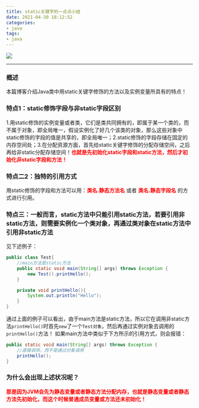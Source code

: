 ```yaml
---
title: static关键字的一点点小结
date: 2021-04-30 18:12:52
categories:
- java
tags:
- java
---
```


![](http://qiniusave.codeyu.cn/java%E8%83%8C%E6%99%AF.jpg)

<!--less-->

---

### 概述
本篇博客介绍Java类中用static关键字修饰的方法以及实例变量所具有的特点！

### 特点1：static修饰字段与非static字段区别
1.用static修饰的实例变量或者类，它们是类共同拥有的，即属于某一个类的，而不属于对象，即全局唯一，假设实例化了好几个该类的对象，那么这些对象中static修饰的字段的值是共享的，即全局唯一；2.static修饰的字段存储在固定的内存空间处；3.在分配资源方面，首先给static关键字修饰的分配存储空间，之后再给非static分配存储空间！<font color=red>**也就是先初始化static字段和static方法，然后才初始化非static字段和方法！**</font> 

### 特点二2：独特的引用方式
用static修饰的字段和方法可以用：<font color=red>**类名.静态方法名**</font>   或者   <font color=red>**类名.静态字段名**</font>  的方式进行引用。

### 特点三：一般而言，static方法中只能引用static方法，若要引用非static方法，则需要实例化一个类对象，再通过类对象在static方法中引用非static方法
见下述例子：

```java
public class Test{
	//main方法是static方法
	public static void main(String[] args) throws Exception {
		new Test().printHello();
	}

	private void printHello(){
		System.out.println("Hello");
	}
}
```
通过上面的例子可以看出，由于main方法是static方法，所以它在调用非static方法`printHello()`时首先`new`了一个`Test对象`，然后再通过实例对象去调用的`printHello()`方法！
如果main方法中类似于下方所示的引用方式，则会报错：
```java
public static void main(String[] args) throws Exception {
	//直接调用，而不是通过对象调用
	printHello();
}
```

### 为什么会出现上述状况呢？
<font color=red>**那是因为JVM会先为静态变量或者静态方法分配内存，也就是静态变量或者静态方法先初始化，而这个时候普通成员变量或方法还未初始化！**</font>